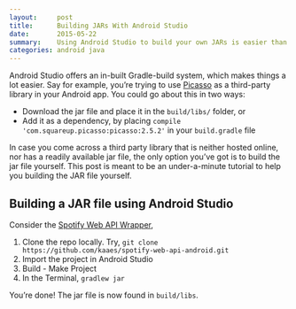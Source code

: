 ```yaml
---
layout:     post
title:      Building JARs With Android Studio
date:       2015-05-22
summary:    Using Android Studio to build your own JARs is easier than you think!
categories: android java
---
```


Android Studio offers an in-built Gradle-build system, which makes things a lot easier. Say for example, you’re trying to use [Picasso](http://square.github.io/picasso/) as a third-party library in your Android app. You could go about this in two ways:

* Download the jar file and place it in the `build/libs/` folder, or
* Add it as a dependency, by placing `compile 'com.squareup.picasso:picasso:2.5.2'` in your `build.gradle` file

In case you come across a third party library that is neither hosted online, nor has a readily available jar file, the only option you’ve got is to build the jar file yourself. This post is meant to be an under-a-minute tutorial to help you building the JAR file yourself.

## Building a JAR file using Android Studio

Consider the [Spotify Web API Wrapper](https://github.com/kaaes/spotify-web-api-android),

1. Clone the repo locally. Try, `git clone https://github.com/kaaes/spotify-web-api-android.git`
2. Import the project in Android Studio
3. Build - Make Project
4. In the Terminal, `gradlew jar`

You’re done! The jar file is now found in `build/libs`.
